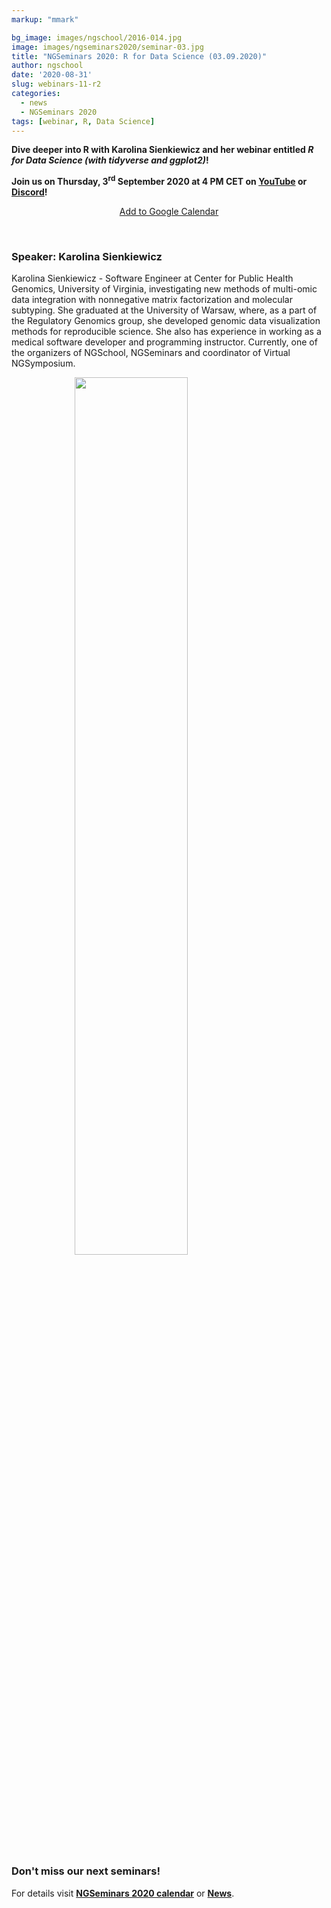 ```yaml
---
markup: "mmark"

bg_image: images/ngschool/2016-014.jpg
image: images/ngseminars2020/seminar-03.jpg
title: "NGSeminars 2020: R for Data Science (03.09.2020)"
author: ngschool
date: '2020-08-31'
slug: webinars-11-r2
categories:
  - news
  - NGSeminars 2020
tags: [webinar, R, Data Science]
---
```


<b>Dive deeper into R with Karolina Sienkiewicz and her webinar entitled <i>R for Data Science (with tidyverse and ggplot2)</i>!<br>

Join us on Thursday, 3<sup>rd</sup> September 2020 at 4 PM CET on <a href="https://www.youtube.com/NGSchoolEU" target="_blank">YouTube</a> or <a href="https://discord.gg/MhNeqwR" target="_blank">Discord</a>!</b>

<p style="text-align: center;"><a href="https://www.google.com/calendar/render?action=TEMPLATE&text=NGSeminar%3A+R+for+Data+Science&dates=20200903T140000Z%2F20200903T160000Z" target="_blank" class="btn btn-primary">Add to Google Calendar <i class="far fa-calendar-plus"></i></a></p>

<br>

### Speaker: Karolina Sienkiewicz

Karolina Sienkiewicz - Software Engineer at Center for Public Health Genomics, University of Virginia, investigating new methods of multi-omic data integration with nonnegative matrix factorization and molecular subtyping. She graduated at the University of Warsaw, where, as a part of the Regulatory Genomics group, she developed genomic data visualization methods for reproducible science. She also has experience in working as a medical software developer and programming instructor. Currently, one of the organizers of NGSchool, NGSeminars and coordinator of Virtual NGSymposium.

<img src="/images/ngseminars2020/karolina-sienkiewicz.jpg" style="width: 60%; display: block; margin-left: auto; margin-right: auto; ">

<br>

### Don't miss our next seminars!
For details visit **[NGSeminars 2020 calendar](/ngseminars)** or **[News](/post)**.
